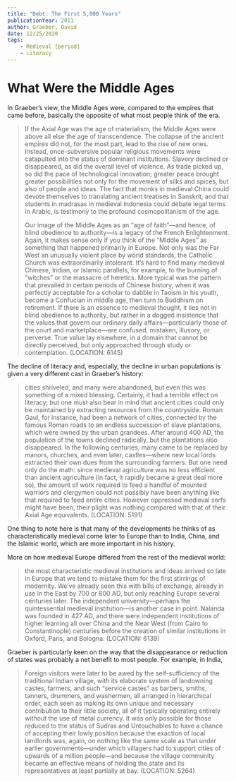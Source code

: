 ```yaml
---
title: "Debt: The First 5,000 Years"
publicationYear: 2011
author: Graeber, David
date: 12/25/2020
tags:
    - Medieval [period]
    - Literacy
---
```


# What Were the Middle Ages

In Graeber’s view, the Middle Ages were, compared to the empires that came before, basically the opposite of what most people think of the era.

> If the Axial Age was the age of materialism, the Middle Ages were above all else the age of transcendence. The collapse of the ancient empires did not, for the most part, lead to the rise of new ones. Instead, once-subversive popular religious movements were catapulted into the status of dominant institutions. Slavery declined or disappeared, as did the overall level of violence. As trade picked up, so did the pace of technological innovation; greater peace brought greater possibilities not only for the movement of silks and spices, but also of people and ideas. The fact that monks in medieval China could devote themselves to translating ancient treatises in Sanskrit, and that students in madrasas in medieval Indonesia could debate legal terms in Arabic, is testimony to the profound cosmopolitanism of the age.
>
> Our image of the Middle Ages as an “age of faith”—and hence, of blind obedience to authority—is a legacy of the French Enlightenment. Again, it makes sense only if you think of the “Middle Ages” as something that happened primarily in Europe. Not only was the Far West an unusually violent place by world standards, the Catholic Church was extraordinarily intolerant. It’s hard to find many medieval Chinese, Indian, or Islamic parallels, for example, to the burning of “witches” or the massacre of heretics. More typical was the pattern that prevailed in certain periods of Chinese history, when it was perfectly acceptable for a scholar to dabble in Taoism in his youth, become a Confucian in middle age, then turn to Buddhism on retirement. If there is an essence to medieval thought, it lies not in blind obedience to authority, but rather in a dogged insistence that the values that govern our ordinary daily affairs—particularly those of the court and marketplace—are confused, mistaken, illusory, or perverse. True value lay elsewhere, in a domain that cannot be directly perceived, but only approached through study or contemplation. (LOCATION: 6145)

The decline of literacy and, especially, the decline in urban populations is given a very different cast in Graeber’s history:

> cities shriveled, and many were abandoned, but even this was something of a mixed blessing. Certainly, it had a terrible effect on literacy; but one must also bear in mind that ancient cities could only be maintained by extracting resources from the countryside. Roman Gaul, for instance, had been a network of cities, connected by the famous Roman roads to an endless succession of slave plantations, which were owned by the urban grandees. After around 400 AD, the population of the towns declined radically, but the plantations also disappeared. In the following centuries, many came to be replaced by manors, churches, and even later, castles—where new local lords extracted their own dues from the surrounding farmers. But one need only do the math: since medieval agriculture was no less efficient than ancient agriculture (in fact, it rapidly became a great deal more so), the amount of work required to feed a handful of mounted warriors and clergymen could not possibly have been anything like that required to feed entire cities. However oppressed medieval serfs might have been, their plight was nothing compared with that of their Axial Age equivalents. (LOCATION: 5191)

One thing to note here is that many of the developments he thinks of as characteristically medieval come later to Europe than to India, China, and the Islamic world, which are more important in his history.

More on how medieval Europe differed from the rest of the medieval world:

> the most characteristic medieval institutions and ideas arrived so late in Europe that we tend to mistake them for the first stirrings of modernity. We’ve already seen this with bills of exchange, already in use in the East by 700 or 800 AD, but only reaching Europe several centuries later. The independent university—perhaps the quintessential medieval institution—is another case in point. Nalanda was founded in 427 AD, and there were independent institutions of higher learning all over China and the Near West (from Cairo to Constantinople) centuries before the creation of similar institutions in Oxford, Paris, and Bologna. (LOCATION: 6139)

Graeber is particularly keen on the way that the disappearance or reduction of states was probably a net benefit to most people. For example, in India,

> Foreign visitors were later to be awed by the self-sufficiency of the traditional Indian village, with its elaborate system of landowning castes, farmers, and such “service castes” as barbers, smiths, tanners, drummers, and washermen, all arranged in hierarchical order, each seen as making its own unique and necessary contribution to their little society, all of it typically operating entirely without the use of metal currency. It was only possible for those reduced to the status of Sudras and Untouchables to have a chance of accepting their lowly position because the exaction of local landlords was, again, on nothing like the same scale as that under earlier governments—under which villagers had to support cities of upwards of a million people—and because the village community became an effective means of holding the state and its representatives at least partially at bay. (LOCATION: 5264)
